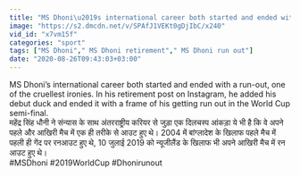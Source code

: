 ```yaml
---
title: "MS Dhoni\u2019s international career both started and ended with a run-out \u0935\u0928\u0907\u0902\u0921\u093f\u092f\u093e \u0939\u093f\u0902\u0926\u0940"
image: "https://s2.dmcdn.net/v/SPAfJ1VEKt0gDjIbC/x240"
vid_id: "x7vm15f"
categories: "sport"
tags: ["MS Dhoni"," MS Dhoni retirement"," MS Dhoni run out"]
date: "2020-08-26T09:43:03+03:00"
---
```

MS Dhoni’s international career both started and ended with a run-out, one of the cruellest ironies. In his retirement post on Instagram, he added his debut duck and ended it with a frame of his getting run out in the World Cup semi-final.  <br>महेंद्र सिंह धौनी ने संन्यास के साथ अंतरराष्ट्रीय करियर से जुड़ा एक दिलचस्प आंकड़ा ये भी है कि वे अपने पहले और आखिरी मैच में एक ही तरीके से आउट हुए थे। 2004 में बांग्लादेश के खिलाफ पहले मैच में पहली ही गेंद पर रनआउट हुए थे, 10 जुलाई 2019 को न्यूजीलैंड के खिलाफ भी अपने आखिरी मैच में रन आउट हुए थे।   <br>#MSDhoni #2019WorldCup #Dhonirunout
